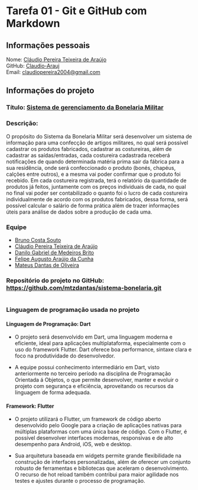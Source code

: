 # Tarefa 01 - Git e GitHub com Markdown

###

## Informações pessoais
Nome: [Cláudio Pereira Teixeira de Araújo](https://github.com/Claudio-Arauj) <br>
GitHub: [Claudio-Arauj](https://github.com/Claudio-Arauj)<br>
Email: claudiopereira2004@gmail.com

###

## Informações do projeto
### Título: [Sistema de gerenciamento da Bonelaria Militar](https://github.com/mtzdantas/sistema-bonelaria.git)<br>
### Descrição: <br> 
O propósito do Sistema da Bonelaria Militar será desenvolver um sistema de informação para uma confecção de artigos militares, no qual será possível cadastrar os produtos fabricados, cadastrar as costureiras, além de cadastrar as saídas/entradas, cada costureira cadastrada receberá notificações de quando determinada matéria prima sair da fábrica para a sua residência, onde será confeccionado o produto (bonés, chapéus, calções entre outros), e a mesma vai poder confirmar que o produto foi recebido. Em cada costureira registrada, terá o relatório da quantidade de produtos já feitos, juntamente com os preços individuais de cada, no qual no final vai poder ser contabilizado o quanto foi o lucro de cada costureira individualmente de acordo com os produtos fabricados, dessa forma, será possível calcular o salário de forma prática além de trazer informações úteis para análise de dados sobre a produção de cada uma.

### Equipe 
* [Bruno Costa Souto](https://github.com/SoutoCB)
* [Cláudio Pereira Teixeira de Araújo](https://github.com/Claudio-Arauj)
* [Danilo Gabriel de Medeiros Brito](https://github.com/DaniloMano)
* [Felipe Augusto Araújo da Cunha](https://github.com/fel-ps)
* [Mateus Dantas de Oliveira](https://github.com/mtzdantas)

### Repositório do projeto no GitHub: https://github.com/mtzdantas/sistema-bonelaria.git

#

### Linguagem de programação usada no projeto

#### Linguagem de Programação: Dart

* O projeto será desenvolvido em Dart, uma linguagem moderna e eficiente, ideal para aplicações multiplataforma, especialmente com o uso do framework Flutter. Dart oferece boa performance, sintaxe clara e foco na produtividade do desenvolvedor.

* A equipe possui conhecimento intermediário em Dart, visto anteriormente no terceiro período na disciplina de Programação Orientada á Objetos, o que permite desenvolver, manter e evoluir o projeto com segurança e eficiência, aproveitando os recursos da linguagem de forma adequada. 

#### Framework: Flutter 

* O projeto utilizará o Flutter, um framework de código aberto desenvolvido pelo Google para a criação de aplicações nativas para múltiplas plataformas com uma única base de código. Com o Flutter, é possível desenvolver interfaces modernas, responsivas e de alto desempenho para Android, iOS, web e desktop.

* Sua arquitetura baseada em widgets permite grande flexibilidade na construção de interfaces personalizadas, além de oferecer um conjunto robusto de ferramentas e bibliotecas que aceleram o desenvolvimento. O recurso de hot reload também contribui para maior agilidade nos testes e ajustes durante o processo de programação.

#